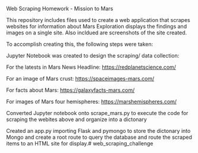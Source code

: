 Web Scraping Homework - Mission to Mars

This repository includes files used to create a web application that scrapes websites for information about Mars Exploration displays the findings and images on a single site. Also incldued are screenshots of the site created.

To accomplish creating this, the following steps were taken:

Jupyter Notebook was created to design the scraping/ data collection:

For the latests in Mars News Headline: https://redplanetscience.com/

For an image of Mars crust: https://spaceimages-mars.com/

For facts about Mars: https://galaxyfacts-mars.com/

For images of Mars four hemispheres: https://marshemispheres.com/

Converted Jupyter notebook onto scrape_mars.py to execute the code for scraping the webites above and organize into a dictonary

Created an app.py importing Flask and pymongo to store the dictonary into Mongo and create a root route to query the database and route the scraped items to an HTML site for display.# web_scraping_challenge
 
